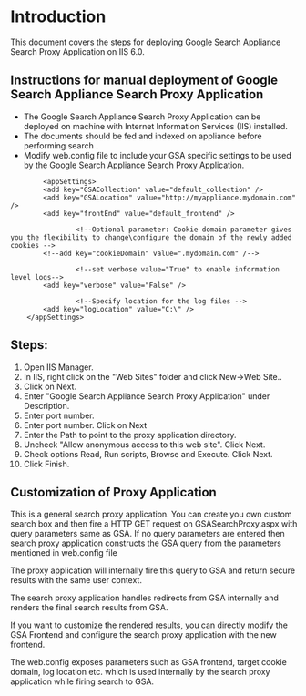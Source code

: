# Introduction #

This document covers the steps for deploying Google Search Appliance Search Proxy Application on IIS 6.0.

## Instructions for manual deployment of Google Search Appliance Search Proxy Application ##

  * The Google Search Appliance Search Proxy Application can be deployed on machine with Internet Information Services (IIS) installed.
  * The documents should be fed and indexed on appliance before performing search .
  * Modify web.config file to include your GSA specific settings to be used by the Google Search Appliance Search Proxy Application.
```
        <appSettings>
		<add key="GSACollection" value="default_collection" />
		<add key="GSALocation" value="http://myappliance.mydomain.com" />
		<add key="frontEnd" value="default_frontend" />

                <!--Optional parameter: Cookie domain parameter gives you the flexibility to change\configure the domain of the newly added cookies -->
		<!--add key="cookieDomain" value=".mydomain.com" /-->

                <!--set verbose value="True" to enable information level logs-->
		<add key="verbose" value="False" />

                <!--Specify location for the log files -->
		<add key="logLocation" value="C:\" />
	</appSettings>
```

## Steps: ##

  1. Open IIS Manager.
  1. In IIS, right click on the "Web Sites" folder and click New->Web Site..
  1. Click on Next.
  1. Enter "Google Search Appliance Search Proxy Application" under Description.
  1. Enter port number.
  1. Enter port number. Click on Next
  1. Enter the Path to point to the proxy application directory.
  1. Uncheck "Allow anonymous access to this web site". Click Next.
  1. Check options Read, Run scripts, Browse and Execute. Click Next.
  1. Click Finish.

## Customization of Proxy Application ##

This is a general search proxy application. You can create you own custom search box and then fire a HTTP GET request on GSASearchProxy.aspx with query parameters same as GSA. If no query parameters are entered then search proxy application constructs the GSA query from the parameters mentioned in web.config file

The proxy application will internally fire this query to GSA  and return secure results with the same user context.

The search proxy application handles redirects from GSA internally and renders the final search results from GSA.

If you want to customize the rendered results, you can directly modify the GSA Frontend and configure the search proxy application with the new frontend.

The web.config exposes parameters such as GSA frontend, target cookie domain, log location etc. which is used internally by the search proxy application while firing search to GSA.